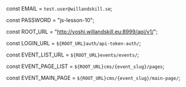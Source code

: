 const EMAIL = `test.user@willandskill.se`;

const PASSWORD = "js-lesson-10";

const ROOT_URL = "http://yoshi.willandskill.eu:8999/api/v1/";

const LOGIN_URL = `${ROOT_URL}auth/api-token-auth/`;

const EVENT_LIST_URL = `${ROOT_URL}events/events/`;

const EVENT_PAGE_LIST = `${ROOT_URL}cms/{event_slug}/pages`;

const EVENT_MAIN_PAGE = `${ROOT_URL}cms/{event_slug}/main-page/`;
